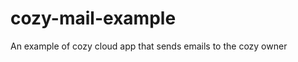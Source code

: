 cozy-mail-example
=================

An example of cozy cloud app that sends emails to the cozy owner
